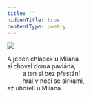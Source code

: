 ```yaml
---
title: ''
hiddenTitle: true
contentType: poetry
---
```


<section>

![](../Images/027.jpg)

A jeden chlápek u Milána  
si choval doma paviána,  
         a ten si bez přestání  
         hrál v noci se sirkami,  
až uhořeli u Milána.

</section>
